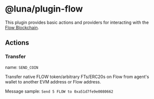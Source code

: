 # @luna/plugin-flow

This plugin provides basic actions and providers for interacting with the [Flow Blockchain](https://developers.flow.com/).

## Actions

### Transfer

name: `SEND_COIN`

Transfer native FLOW token/arbitrary FTs/ERC20s on Flow from agent's wallet to another EVM address or Flow address.

Message sample: `Send 5 FLOW to 0xa51d7fe9e0080662`

